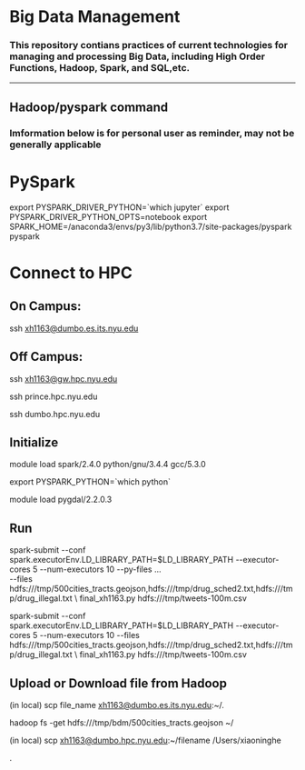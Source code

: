# Big Data Management
### This repository contians practices of current technologies for managing and processing Big Data, including High Order Functions, Hadoop, Spark, and  SQL,etc. 


--------------------------------------------------------------------------------------------------------------------------

## Hadoop/pyspark command

### Imformation below is for personal user as reminder, may not be generally applicable

# PySpark
export PYSPARK_DRIVER_PYTHON=\`which jupyter` export PYSPARK_DRIVER_PYTHON_OPTS=notebook export SPARK_HOME=/anaconda3/envs/py3/lib/python3.7/site-packages/pyspark pyspark


# Connect to HPC

## On Campus:
ssh xh1163@dumbo.es.its.nyu.edu
## Off Campus:
ssh xh1163@gw.hpc.nyu.edu

ssh prince.hpc.nyu.edu

ssh dumbo.hpc.nyu.edu

## Initialize
module load spark/2.4.0 python/gnu/3.4.4 gcc/5.3.0

export PYSPARK_PYTHON=\`which python`

module load pygdal/2.2.0.3

## Run

spark-submit --conf spark.executorEnv.LD_LIBRARY_PATH=$LD_LIBRARY_PATH --executor-cores 5 --num-executors 10 --py-files ... \
--files hdfs:///tmp/500cities_tracts.geojson,hdfs:///tmp/drug_sched2.txt,hdfs:///tmp/drug_illegal.txt \ final_xh1163.py hdfs:///tmp/tweets-100m.csv

spark-submit --conf spark.executorEnv.LD_LIBRARY_PATH=$LD_LIBRARY_PATH --executor-cores 5 --num-executors 10 --files hdfs:///tmp/500cities_tracts.geojson,hdfs:///tmp/drug_sched2.txt,hdfs:///tmp/drug_illegal.txt \ final_xh1163.py hdfs:///tmp/tweets-100m.csv


## Upload or Download file from Hadoop

(in local) scp file_name xh1163@dumbo.es.its.nyu.edu:~/.

hadoop fs -get hdfs:///tmp/bdm/500cities_tracts.geojson ~/

(in local) scp xh1163@dumbo.hpc.nyu.edu:~/filename /Users/xiaoninghe



.
